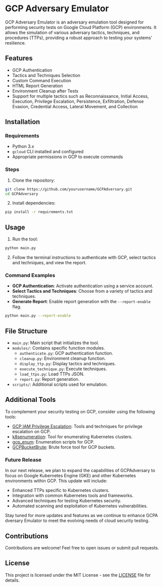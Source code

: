 # GCP Adversary Emulator

GCP Adversary Emulator is an adversary emulation tool designed for performing security tests on Google Cloud Platform (GCP) environments. It allows the simulation of various adversary tactics, techniques, and procedures (TTPs), providing a robust approach to testing your systems' resilience.

## Features

- GCP Authentication
- Tactics and Techniques Selection
- Custom Command Execution
- HTML Report Generation
- Environment Cleanup after Tests
- Support for multiple tactics such as Reconnaissance, Initial Access, Execution, Privilege Escalation, Persistence, Exfiltration, Defense Evasion, Credential Access, Lateral Movement, and Collection

## Installation

### Requirements

- Python 3.x
- `gcloud` CLI installed and configured
- Appropriate permissions in GCP to execute commands

### Steps

1. Clone the repository:

```bash
git clone https://github.com/yourusername/GCPAdversary.git
cd GCPAdversary
```

2. Install dependencies:

```bash
pip install -r requirements.txt
```

## Usage

1. Run the tool:

```bash
python main.py
```

2. Follow the terminal instructions to authenticate with GCP, select tactics and techniques, and view the report.

### Command Examples

- **GCP Authentication**: Activate authentication using a service account.
- **Select Tactics and Techniques**: Choose from a variety of tactics and techniques.
- **Generate Report**: Enable report generation with the `--report-enable` flag.

```bash
python main.py --report-enable
```

## File Structure

- `main.py`: Main script that initializes the tool.
- `modules/`: Contains specific function modules.
  - `authenticate.py`: GCP authentication function.
  - `cleanup.py`: Environment cleanup function.
  - `display_ttp.py`: Display tactics and techniques.
  - `execute_technique.py`: Execute techniques.
  - `load_ttps.py`: Load TTPs JSON.
  - `report.py`: Report generation.
- `scripts/`: Additional scripts used for emulation.

## Additional Tools

To complement your security testing on GCP, consider using the following tools:

- [GCP IAM Privilege Escalation](https://github.com/RhinoSecurityLabs/GCP-IAM-Privilege-Escalation/tree/master): Tools and techniques for privilege escalation on GCP.
- [k8senumeration](https://github.com/CyberSecurityUP/k8senumeration): Tool for enumerating Kubernetes clusters.
- [gcp_enum](https://gitlab.com/gitlab-com/gl-security/threatmanagement/redteam/redteam-public/gcp_enum): Enumeration scripts for GCP.
- [GCPBucketBrute](https://github.com/RhinoSecurityLabs/GCPBucketBrute): Brute force tool for GCP buckets.

### Future Release

In our next release, we plan to expand the capabilities of GCPAdversary to focus on Google Kubernetes Engine (GKE) and other Kubernetes environments within GCP. This update will include:

- Enhanced TTPs specific to Kubernetes clusters.
- Integration with common Kubernetes tools and frameworks.
- Advanced techniques for testing Kubernetes security.
- Automated scanning and exploitation of Kubernetes vulnerabilities.

Stay tuned for more updates and features as we continue to enhance GCPA dversary Emulator to meet the evolving needs of cloud security testing.

## Contributions

Contributions are welcome! Feel free to open issues or submit pull requests.

## License

This project is licensed under the MIT License - see the [LICENSE](LICENSE) file for details.
